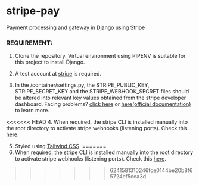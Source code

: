 # stripe-pay
Payment processing and gateway in Django using Stripe

### REQUIREMENT:
1. Clone the repository. Virtual environment using PIPENV is suitable for this project to install Django.

2. A test account at [stripe](dashboard.stripe.com) is required.

3. In the /container/settings.py, the STRIPE_PUBLIC_KEY, STRIPE_SECRET_KEY and the STRIPE_WEBHOOK_SECRET files should be altered into relevant key values obtained from the stripe developer dashboard. 
Facing problems?
[click here](https://www.appinvoice.com/en/s/documentation/how-to-get-stripe-publishable-key-and-secret-key-23) or  [here(official documentation)](https://stripe.com/docs/keys) to learn more.

<<<<<<< HEAD
4. When required, the stripe CLI is installed manually into the root directory to activate stripe webhooks (listening ports). Check this [here](https://stripe.com/docs/webhooks).

5. Styled using [Tailwind CSS](https://tailwindcss.com/). 
=======
4. When required, the stripe CLI is installed manually into the root directory to activate stripe webhooks (listening ports). Check this [here](https://stripe.com/docs/webhooks).
>>>>>>> 6241581310246fce0144be20b8f65724ef5cea3d
